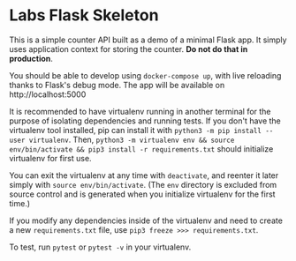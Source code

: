 # Labs Flask Skeleton

This is a simple counter API built as a demo of a minimal Flask app. It simply uses application context for storing the counter. __Do not do that in production__.

You should be able to develop using `docker-compose up`, with live reloading thanks to Flask's debug mode. The app will be available on http://localhost:5000

It is recommended to have virtualenv running in another terminal for the purpose of isolating dependencies and running tests. If you don't have the virtualenv tool installed, pip can install it with `python3 -m pip install --user virtualenv`. Then, `python3 -m virtualenv env && source env/bin/activate && pip3 install -r requirements.txt` should initialize virtualenv for first use.

You can exit the virtualenv at any time with `deactivate`, and reenter it later simply with `source env/bin/activate`. (The `env` directory is excluded from source control and is generated when you initialize virtualenv for the first time.)

If you modify any dependencies inside of the virtualenv and need to create a new `requirements.txt` file, use `pip3 freeze >>> requirements.txt`.

To test, run `pytest` or `pytest -v` in your virtualenv.